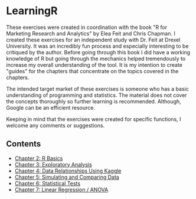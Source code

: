 # LearningR

These exercises were created in coordination with the book "R for Marketing Research and Analytics" by Elea Feit and Chris Chapman.  I created these exercises for an independent study with Dr. Feit at Drexel University.  It was an incredibly fun process and especially interesting to be critiqued by the author.  Before going through this book I did have a working knowledge of R but going through the mechanics helped tremendously to increase my overall understanding of the tool.  It is my intention to create "guides" for the chapters that concentrate on the topics covered in the chapters. 

The intended target market of these exercises is someone who has a basic understanding of programming and statistics.  The material does not cover the concepts thoroughly so further learning is recommended.  Although, Google can be an efficient resource. 

Keeping in mind that the exercises were created for specific functions, I welcome any comments or suggestions.

## Contents
*  [Chapter 2: R Basics](https://github.com/pawelmb57/LearningR/blob/master/C_F_Chapter_2_Exercises.md)
*  [Chapter 3: Exploratory Analysis](https://github.com/pawelmb57/LearningR/blob/master/C_F_Chapter_3_Exercies.md)
*  [Chapter 4: Data Relationships Using Kaggle](https://github.com/pawelmb57/LearningR/blob/master/C_F_Chapter_4_Exercises.md)
*  [Chapter 5: Simulating and Comparing Data](https://github.com/pawelmb57/LearningR/blob/master/C_F_Chapter_5_Exercises.md)
*  [Chapter 6: Statistical Tests](https://github.com/pawelmb57/LearningR/blob/master/C_F_Chapter_6_Exercises.md)
*  [Chapter 7: Linear Regression / ANOVA](https://github.com/pawelmb57/LearningR/blob/master/C_F_Chapter_7_Exercises.md)

